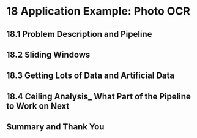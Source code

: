 # 18 Application Example: Photo OCR

## 18.1 Problem Description and Pipeline

## 18.2 Sliding Windows

## 18.3 Getting Lots of Data and Artificial Data

## 18.4 Ceiling Analysis_ What Part of the Pipeline to Work on Next

## Summary and Thank You